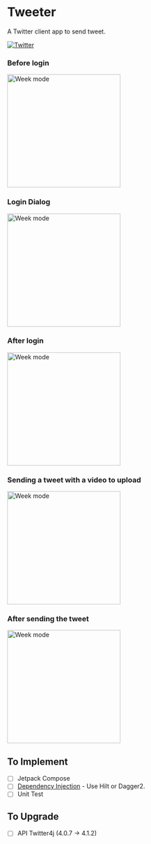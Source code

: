 # Tweeter
A Twitter client app to send tweet.

[![Twitter](https://img.shields.io/badge/Twitter-@yasunari_k_-9C27B0.svg)](https://twitter.com/yasunari_k_)

### Before login
<img src="https://user-images.githubusercontent.com/45267210/208982152-869720f0-efc4-4327-a750-702426873e0e.png" alt="Week mode" width="260">

### Login Dialog
<img src="https://user-images.githubusercontent.com/45267210/208982732-2bf4db1e-4dfe-4e8e-816b-d8059484a16a.png" alt="Week mode" width="260">

### After login
<img src="https://user-images.githubusercontent.com/45267210/208982629-a0791148-5654-42ed-81c5-6f006bd511cc.png" alt="Week mode" width="260">

### Sending a tweet with a video to upload
<img src="https://user-images.githubusercontent.com/45267210/208982887-46280921-3cd5-4404-ae9d-445109c50d50.png" alt="Week mode" width="260">

### After sending the tweet
<img src="https://user-images.githubusercontent.com/45267210/208982951-bff666ec-91b2-4466-b781-f1f1a83ff0de.png" alt="Week mode" width="260">

## To Implement
- [ ] Jetpack Compose
- [ ] [Dependency Injection](#dependency-injection) - Use Hilt or Dagger2.
- [ ] Unit Test

## To Upgrade
- [ ] API Twitter4j (4.0.7 -> 4.1.2)
